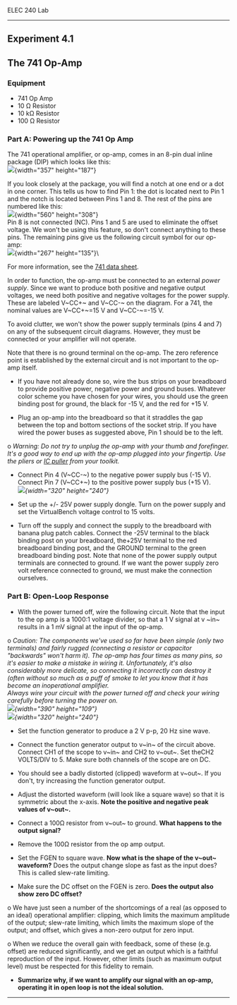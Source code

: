 ELEC 240 Lab

------------------------------------------------------------------------

Experiment 4.1
--------------

The 741 Op-Amp
--------------

### 

### Equipment

-   741 Op Amp
-   10 Ω Resistor
-   10 kΩ Resistor
-   100 Ω Resistor

### Part A: Powering up the 741 Op Amp

The 741 operational amplifier, or op-amp, comes in an 8-pin dual inline
package (DIP) which looks like this:\
![](../figs/741_photo2.jpg){width="357" height="187"}

If you look closely at the package, you will find a notch at one end or
a dot in one corner. This tells us how to find Pin 1: the dot is located
next to Pin 1 and the notch is located between Pins 1 and 8. The rest of
the pins are numbered like this:\
![](../figs/741_pkg.gif){width="560" height="308"}\
Pin 8 is not connected (NC). Pins 1 and 5 are used to eliminate the
offset voltage. We won't be using this feature, so don't connect
anything to these pins. The remaining pins give us the following circuit
symbol for our op-amp:\
![](../figs/img173.png){width="267" height="135"}\

For more information, see the []()[741 data
sheet](http://www.ti.com/lit/ds/symlink/lm741.pdf).

In order to function, the op-amp must be connected to an external *power
supply*. Since we want to produce both positive and negative output
voltages, we need both positive and negative voltages for the power
supply. These are labeled V~CC+~ and V~CC-~ on the diagram. For a 741,
the nominal values are V~CC+~=15 V and V~CC-~=-15 V.

To avoid clutter, we won't show the power supply terminals (pins 4 and
7) on any of the subsequent circuit diagrams. However, they must be
connected or your amplifier will not operate.

Note that there is no ground terminal on the op-amp. The zero reference
point is established by the external circuit and is not important to the
op-amp itself.

- If you have not already done so, wire the bus strips on your
breadboard to provide positive power, negative power and ground buses.
Whatever color scheme you have chosen for your wires, you should use the
green binding post for ground, the black for -15 V, and the red for +15
V.

- Plug an op-amp into the breadboard so that it straddles the gap
between the top and bottom sections of the socket strip. If you have
wired the power buses as suggested above, Pin 1 should be to the left.

o *Warning: Do not try to unplug the op-amp with your thumb and
forefinger. It's a good way to end up with the op-amp plugged into your
fingertip. Use the pliers or []()[IC puller](/misc_images/#ic-puller)
from your toolkit.*

- Connect Pin 4 (V~CC-~) to the negative power supply bus (-15 V).
Connect Pin 7 (V~CC+~) to the positive power supply bus (+15 V).\
*![](../figs/opamp_pwr.jpg){width="320" height="240"}*

- Set up the +/- 25V power supply dongle. Turn on the power supply and
set the VirtualBench voltage control to 15 volts.

- Turn off the supply and connect the supply to the breadboard with
banana plug patch cables. Connect the -25V terminal to the black binding
post on your breadboard, the+25V terminal to the red breadboard binding
post, and the GROUND terminal to the green breadboard binding post. Note
that none of the power supply output terminals are connected to ground.
If we want the power supply zero volt reference connected to ground, we
must make the connection ourselves.

### Part B: Open-Loop Response

- With the power turned off, wire the following circuit. Note that the
input to the op amp is a 1000:1 voltage divider, so that a 1 V signal at
v ~in~ results in a 1 mV signal at the input of the op-amp.

o *Caution: The components we've used so far have been simple (only two
terminals) and fairly rugged (connecting a resistor or capacitor
"backwards" won't harm it). The op-amp has four times as many pins, so
it's easier to make a mistake in wiring it. Unfortunately, it's also
considerably more delicate, so connecting it incorrectly can destroy it
(often without so much as a puff of smoke to let you know that it has
become an inoperational amplifier.\
Always wire your circuit with the power turned off and check your wiring
carefully before turning the power on.\
![](../figs/img174.png){width="390" height="109"}\
![](../figs/open_loop.jpg){width="320" height="240"}*

- Set the function generator to produce a 2 V p-p, 20 Hz sine wave.

- Connect the function generator output to v~in~ of the circuit above.
Connect CH1 of the scope to v~in~ and CH2 to v~out~. Set theCH2
VOLTS/DIV to 5. Make sure both channels of the scope are on DC.

- You should see a badly distorted (clipped) waveform at v~out~. If you
don't, try increasing the function generator output.

- Adjust the distorted waveform (will look like a square wave) so that
it is symmetric about the x-axis. **Note the positive and negative peak
values of v~out~.**

- Connect a 100Ω resistor from v~out~ to ground. **What happens to the
output signal?**

- Remove the 100Ω resistor from the op amp output.

- Set the FGEN to square wave. **Now what is the shape of the v~out~
waveform?** Does the output change slope as fast as the input does? This
is called slew-rate limiting.

- Make sure the DC offset on the FGEN is zero. **Does the output also
show zero DC offset?**

o We have just seen a number of the shortcomings of a real (as opposed
to an ideal) operational amplifier: clipping, which limits the maximum
amplitude of the output; slew-rate limiting, which limits the maximum
slope of the output; and offset, which gives a non-zero output for zero
input.

o When we reduce the overall gain with feedback, some of these (e.g.
offset) are reduced significantly, and we get an output which is a
faithful reproduction of the input. However, other limits (such as
maximum output level) must be respected for this fidelity to remain.

- **Summarize why, if we want to amplify our signal with an op-amp,
operating it in open loop is not the ideal solution.**

****

